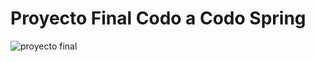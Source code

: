 # Proyecto Final Codo a Codo Spring



![proyecto final](https://github.com/Leangon/agencia-services/assets/116129705/e7f38018-225a-46d9-9d64-a9025475da62)


